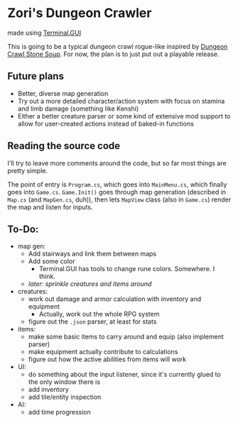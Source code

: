 # Zori's Dungeon Crawler
made using [Terminal.GUI](https://github.com/gui-cs/Terminal.Gui)

This is going to be a typical dungeon crawl rogue-like inspired by [Dungeon Crawl Stone Soup](https://crawl.develz.org/). 
For now, the plan is to just put out a playable release.

## Future plans
- Better, diverse map generation
- Try out a more detailed character/action system with focus on stamina and limb damage (something like Kenshi)
- Either a better creature parser or some kind of extensive mod support to allow for user-created actions instead of baked-in functions

## Reading the source code
I'll try to leave more comments around the code, but so far most things are pretty simple. 

The point of entry is `Program.cs`, which goes into `MainMenu.cs`, which finally goes into `Game.cs`. 
`Game.Init()` goes through map generation (described in `Map.cs` (and `MapGen.cs`, duh)), then lets `MapView` class (also in `Game.cs`) render the map and listen for inputs.

## To-Do:
- map gen:
  - Add stairways and link them between maps
  - Add some color 
    - Terminal.GUI has tools to change rune colors. Somewhere. I think.
  - *later: sprinkle creatures and items around*
- creatures:
  - work out damage and armor calculation with inventory and equipment 
    - Actually, work out the whole RPG system
  - figure out the `.json` parser, at least for stats
- items:
  - make some basic items to carry around and equip (also implement parser)
  - make equipment actually contribute to calculations
  - figure out how the active abilities from items will work
- UI:
  - do something about the input listener, since it's currently glued to the only window there is
  - add inventory
  - add tile/entity inspection
- AI: 
  - add time progression

